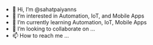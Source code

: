 - 👋 Hi, I’m @sahatpaiyanns
- 👀 I’m interested in Automation, IoT, and Mobile Apps
- 🌱 I’m currently learning Automation, IoT, Mobile Apps
- 💞️ I’m looking to collaborate on ...
- 📫 How to reach me ...

<!---
sahatpaiyanns/sahatpaiyanns is a ✨ special ✨ repository because its `README.md` (this file) appears on your GitHub profile.
You can click the Preview link to take a look at your changes.
--->

